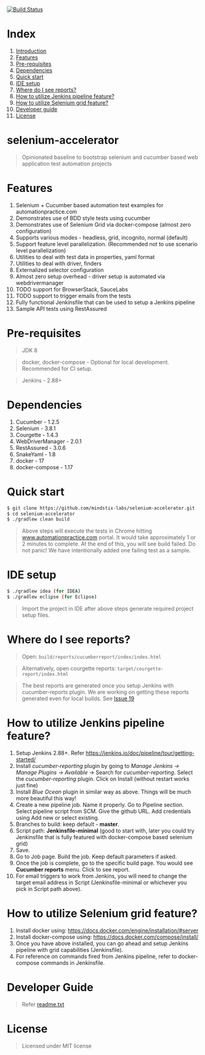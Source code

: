 [![Build Status](https://travis-ci.org/mindstix-labs/selenium-accelerator.svg?branch=master)](https://travis-ci.org/mindstix-labs/selenium-accelerator)

# Index
1. [Introduction](#selenium-accelerator)
2. [Features](#features)
3. [Pre-requisites](#pre-requisites)
4. [Dependencies](#dependencies)
5. [Quick start](#quick-start)
6. [IDE setup](#ide-setup)
7. [Where do I see reports?](#where-do-i-see-reports)
8. [How to utilize Jenkins pipeline feature?](#how-to-utilize-jenkins-pipeline-feature)
9. [How to utilize Selenium grid feature?](#how-to-utilize-selenium-grid-feature)
10. [Developer guide](#developer-guide)
11. [License](#license)

# selenium-accelerator
> Opinionated baseline to bootstrap selenium and cucumber based web application test automation projects

# Features
1. Selenium + Cucumber based automation test examples for automationpractice.com
2. Demonstrates use of BDD style tests using cucumber
3. Demonstrates use of Selenium Grid via docker-compose (almost zero configuration)
4. Supports various modes - headless, grid, incognito, normal (default)
5. Support feature level parallelization. (Recommended not to use scenario level parallelization)
6. Utilities to deal with test data in properties, yaml format
7. Utilities to deal with driver, finders
8. Externalized selector configuration
9. Almost zero setup overhead - driver setup is automated via webdrivermanager
10. TODO support for BrowserStack, SauceLabs
11. TODO support to trigger emails from the tests
12. Fully functional Jenkinsfile that can be used to setup a Jenkins pipeline
13. Sample API tests using RestAssured

# Pre-requisites
> JDK 8

> docker, docker-compose - Optional for local development. Recommended for CI setup.

> Jenkins - 2.88+

# Dependencies
1. Cucumber - 1.2.5
2. Selenium - 3.8.1
3. Courgette - 1.4.3
4. WebDriverManager - 2.0.1
5. RestAssured - 3.0.6
6. SnakeYaml - 1.8
7. docker - 17
8. docker-compose - 1.17

# Quick start
```sh
$ git clone https://github.com/mindstix-labs/selenium-accelerator.git
$ cd selenium-accelerator
$ ./gradlew clean build
```
> Above steps will execute the tests in Chrome hitting www.automationpractice.com portal. It would take approximately 1 or 2 minutes to complete. At the end of this, you will see build failed. Do not panic! We have intentionally added one failing test as a sample.

# IDE setup
```sh
$ ./gradlew idea (for IDEA)
$ ./gradlew eclipse (for Eclipse)
```
> Import the project in IDE after above steps generate required project setup files.

# Where do I see reports?
> Open: `build/reports/cucumberreport/index/index.html`

> Alternatively, open courgette reports: `target/courgette-report/index.html`

> The best reports are generated once you setup Jenkins with cucumber-reports plugin. We are working on getting these reports generated even for local builds. See [Issue 19](https://github.com/mindstix-labs/selenium-accelerator/issues/29)

# How to utilize Jenkins pipeline feature?
1. Setup Jenkins 2.88+. Refer https://jenkins.io/doc/pipeline/tour/getting-started/
2. Install *cucumber-reporting* plugin by going to *Manage Jenkins -> Manage Plugins -> Available* -> Search for *cucumber-reporting*. Select the *cucumber-reporting* plugin. Click on Install (without restart works just fine)
3. Install *Blue Ocean* plugin in similar way as above. Things will be much more beautiful this way!
4. Create a new pipeline job. Name it properly. Go to Pipeline section. Select pipeline script from SCM. Give the github URL. Add credentials using Add new or select existing.
5. Branches to build: keep default - **master**.
6. Script path: **Jenkinsfile-minimal** (good to start with, later you could try Jenkinsfile that is fully featured with docker-compose based selenium grid)
7. Save.
8. Go to Job page. Build the job. Keep default parameters if asked.
9. Once the job is complete, go to the specific build page. You would see **Cucumber reports** menu. Click to see report.
10. For email triggers to work from Jenkins, you will need to change the target email address in Script (Jenkinsfile-minimal or whichever you pick in Script path above).

# How to utilize Selenium grid feature?
1. Install docker using: https://docs.docker.com/engine/installation/#server
2. Install docker-compose using: https://docs.docker.com/compose/install/
3. Once you have above installed, you can go ahead and setup Jenkins pipeline with grid capabilities (Jenkinsfile).
4. For reference on commands fired from Jenkins pipeline, refer to docker-compose commands in Jenkinsfile.

# Developer Guide
> Refer [readme.txt](https://github.com/mindstix-labs/selenium-accelerator/blob/master/readme.txt)

# License
> Licensed under MIT license
